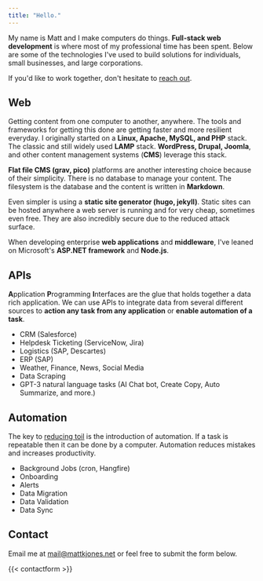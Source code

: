 ```yaml
---
title: "Hello."
---
```


My name is Matt and I make computers do things. **Full-stack web development** is where most of my professional time has been spent. Below are some of the technologies I've used to build solutions for individuals, small businesses, and large corporations. 

If you'd like to work together, don't hesitate to [reach out](/#contact).

## Web
Getting content from one computer to another, anywhere. The tools and frameworks for getting this done are getting faster and more resilient everyday. I originally started on a **Linux, Apache, MySQL, and PHP** stack. The classic and still widely used **LAMP** stack. **WordPress, Drupal, Joomla**, and other content management systems (**CMS**) leverage this stack. 

**Flat file CMS (grav, pico)** platforms are another interesting choice because of their simplicity. There is no database to manage your content. The filesystem is the database and the content is written in **Markdown**. 

Even simpler is using a **static site generator (hugo, jekyll)**.  Static sites can be hosted anywhere a web server is running and for very cheap, sometimes even free.  They are also incredibly secure due to the reduced attack surface.

When developing enterprise **web applications** and **middleware**, I've leaned on Microsoft's **ASP.NET framework** and **Node.js**.

## APIs
**A**pplication **P**rogramming **I**nterfaces are the glue that holds together a data rich application. We can use APIs to integrate data from several different sources to **action any task from any application** or **enable automation of a task**. 
- CRM (Salesforce)
- Helpdesk Ticketing (ServiceNow, Jira)
- Logistics (SAP, Descartes)
- ERP (SAP)
- Weather, Finance, News, Social Media
- Data Scraping
- GPT-3 natural language tasks (AI Chat bot, Create Copy, Auto Summarize, and more.)

## Automation
The key to [reducing toil](https://sre.google/sre-book/eliminating-toil/) is the introduction of automation. If a task is repeatable then it can be done by a computer. Automation reduces mistakes and increases productivity.

- Background Jobs (cron, Hangfire)
- Onboarding
- Alerts
- Data Migration
- Data Validation
- Data Sync

## Contact

Email me at [mail@mattkjones.net](mailto:mail@mattkjones.net) or feel free to submit the form below.

{{< contactform >}}
